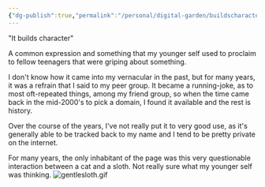 ```yaml
---
{"dg-publish":true,"permalink":"/personal/digital-garden/buildscharacter/","created":"2023-11-11T07:48:16.556-05:00"}
---
```




"It builds character"

A common expression and something that my younger self used to proclaim to fellow teenagers that were griping about something. 

I don't know how it came into my vernacular in the past, but for many years, it was a refrain that I said to my peer group. It became a running-joke, as to most oft-repeated things, among my friend group, so when the time came back in the mid-2000's to pick a domain, I found it available and the rest is history. 

Over the course of the years, I've not really put it to very good use, as it's generally able to be tracked back to my name and I tend to be pretty private on the internet. 

For many years, the only inhabitant of the page was this very questionable interaction between a cat and a sloth. Not really sure what my younger self was thinking. 
![gentlesloth.gif](/img/user/gentlesloth.gif)